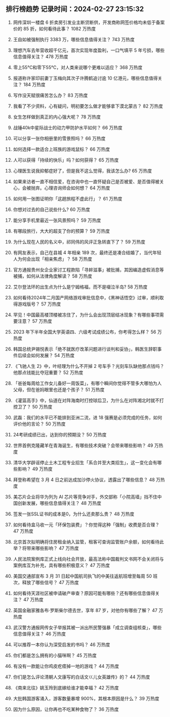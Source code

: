 
## 排行榜趋势 记录时间：2024-02-27 23:15:32
  
  1. 网传深圳一楼盘 6 折卖房引发业主断贷断供，开发商称网签价格均未低于备案价的 85 折，如何看待此事？ 1082 万热度
    
  2. 王自如被强制执行 3383 万，哪些信息值得关注？ 743 万热度
    
  3. 理想汽车去年营收超千亿元，首次实现年度盈利，一口气填平 5 年亏损，哪些信息值得关注？ 478 万热度
    
  4. 零上55℃和零下55℃，对人类来说哪个更难以适应？ 368 万热度
    
  5. 报道称许家印前妻丁玉梅向其次子许腾鹤追讨逾 10 亿港元，哪些信息值得关注？ 184 万热度
    
  6. 写作没天赋很痛苦怎么办？ 83 万热度
    
  7. 我看了不少资料，心有疑问，明初要怎么做才能够拿下漠北蒙古？ 82 万热度
    
  8. 女生怎样做到真正的内心强大呢？ 78 万热度
    
  9. 战锤40k中星际战士的动力甲防护水平如何？ 66 万热度
    
  10. 可以分享一张你相册里的雪景照吗？ 66 万热度
    
  11. 如何选择一款适合上班族的游戏鼠标？ 66 万热度
    
  12. 人可以获得「持续的快乐」吗？如何获得？ 65 万热度
    
  13. 心理医生说我抑郁症好了，但是我不这么觉得，我该怎么办? 65 万热度
    
  14. 如果来访者一直不相信爱，在咨询中也一直怀疑自己是否被爱、是否值得被关心，会被抛弃。心理咨询师会如何想？ 64 万热度
    
  15. 如何用一张图证明你「这趟旅程不虚此行」？ 61 万热度
    
  16. 你想对过去的自己说些什么? 60 万热度
    
  17. 能分享手机里最近一张风景照吗？ 59 万热度
    
  18. 有哪段旅行，大大的超支了你的预算？ 59 万热度
    
  19. 为什么现在人民的名义中，祁同伟的风评正急转直下了？ 59 万热度
    
  20. 有网友表示，自己在县城 4 年相亲 189 次，最终还是凑合结婚了，当代年轻人为何会出现「相亲焦虑」？ 58 万热度
    
  21. 官方通报贵州女企业家讨工程款陷「寻衅滋事」被批捕，其因编造虚假消息等被捕，如何从法律角度解读？ 58 万热度
    
  22. 艾尔登法环的出生点为什么是宁姆格福，而不是啜泣半岛? 58 万热度
    
  23. 如何看待2024年二月国产网络游戏审批信息中，《黑神话悟空》过审，顺利取得游戏版号？ 57 万热度
    
  24. 罕见！中国最高楼顶楼被冻住了，为什么会出现顶层结冰现象？有哪些事项需要注意？ 57 万热度
    
  25. 2023 年下半年全国大学英语四、六级考试成绩公布，你考得怎么样？ 56 万热度
    
  26. 韩国总统尹锡悦表示「绝不就医疗改革问题进行谈判和妥协」，韩医生辞职事件后续会如何发展？ 54 万热度
    
  27. 《飞驰人生 2》中，叶经理为什么不开掉 2 号车手？光刻车队缺他那点钱吗？他那点钱能比夺冠重要？ 52 万热度
    
  28. 「爸爸每周给工作女儿备好一周饭菜」，有哪个瞬间你觉得不管多大哪怕为人父母，但在爸妈眼里也还是个孩子？ 51 万热度
    
  29. 《灌篮高手》中，仙道在对阵海南时打控球后卫，为什么在对阵湘北时就不打控卫了？ 50 万热度
    
  30. 武磊：我们的水平已不能排到亚洲二流，进 18 强赛是必须完成的任务，如何评价他的言论？ 50 万热度
    
  31. 24考研成绩已出，达到你的预期没？ 50 万热度
    
  32. 世界首例克隆藏羊在青海诞生，有哪些技术突破？会带来哪些影响？ 49 万热度
    
  33. 清华大学辟谣停止土木工程专业招生「系合并至大类招生」，这一变化会有哪些影响？ 49 万热度
    
  34. 拜登称希望在 3 月 4 日之前达成加沙停火协议，透露出了哪些信息？ 48 万热度
    
  35. 美芯片企业将华为列为 AI 芯片等竞争对手，外交部称「小院高墙」挡不住中国创新发展，哪些信息值得关注？ 48 万热度
    
  36. 签发一张SSL证书的成本是0，为什么还卖那么贵？ 48 万热度
    
  37. 如何看待盒马收一元「环保包装费」？你觉得这种「强制」收费是否合理？ 47 万热度
    
  38. 北京首次拟明确将住房租金纳入监管，租客可查询监管账户余额，如何看待此举？将带来哪些影响？ 47 万热度
    
  39. 人民法院案例库正式上线向社会开放，最高法称中国裁判文书网不会关闭将与案例库互为补充，具有哪些积极意义？ 47 万热度
    
  40. 美国交通部宣布 3 月 31 日起中国航司执飞的中美往返航班增至每周 50 班次，释放了哪些信号？ 47 万热度
    
  41. 如何看待天涯社区被申请破产审查？原因可能有哪些？还有哪些信息值得关注？ 47 万热度
    
  42. 英国金融家雅各布·罗斯柴尔德去世，享年 87 岁，对他你有哪些了解？ 47 万热度
    
  43. 武汉警方通报网传女子举报其被一派出所民警强暴「成立调查组核查」，哪些信息值得关注？ 46 万热度
    
  44. 可以推荐一本你认为深受启发的书吗？ 46 万热度
    
  45. 你们都是怎么拥有的小猫咪啊？ 45 万热度
    
  46. 有没有一款能让你鸡皮疙瘩掉一地的游戏？ 44 万热度
    
  47. 你们是怎么评论清朝人文康写的白话文巜儿女英雄传》的？ 44 万热度
    
  48. 《南来北往》姚玉玲到底嫁给谁才能幸福？ 42 万热度
    
  49. 大批韩国游客涌入，游客数量暴增 900%，其根本原因是什么？ 39 万热度
    
  50. 因为什么原因，让你再也不吃某种食物了？ 36 万热度
    